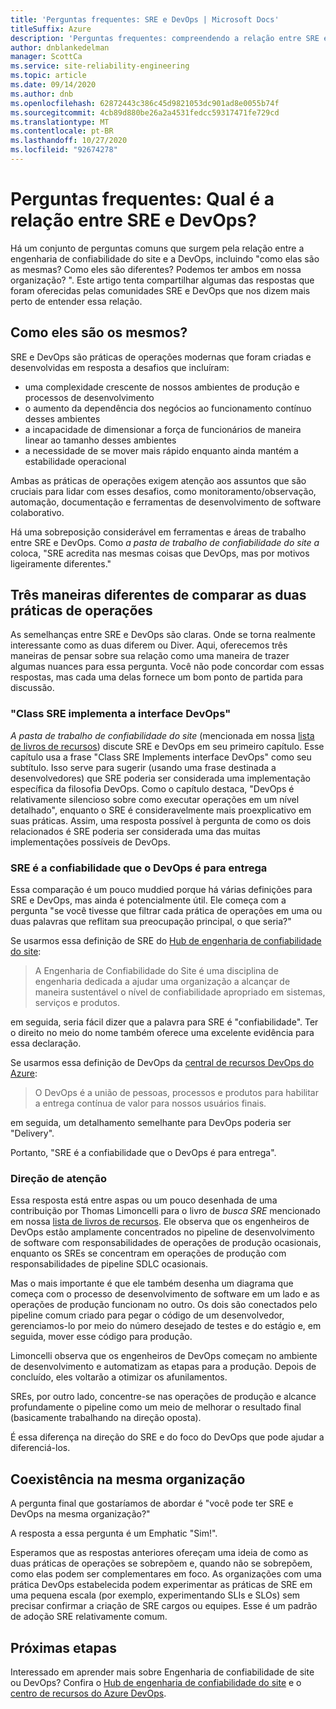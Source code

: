 ```yaml
---
title: 'Perguntas frequentes: SRE e DevOps | Microsoft Docs'
titleSuffix: Azure
description: 'Perguntas frequentes: compreendendo a relação entre SRE e DevOps'
author: dnblankedelman
manager: ScottCa
ms.service: site-reliability-engineering
ms.topic: article
ms.date: 09/14/2020
ms.author: dnb
ms.openlocfilehash: 62872443c386c45d9821053dc901ad8e0055b74f
ms.sourcegitcommit: 4cb89d880be26a2a4531fedcc59317471fe729cd
ms.translationtype: MT
ms.contentlocale: pt-BR
ms.lasthandoff: 10/27/2020
ms.locfileid: "92674278"
---
```

# <a name="frequently-asked-questions-whats-the-relationship-between-sre-and-devops"></a>Perguntas frequentes: Qual é a relação entre SRE e DevOps?

Há um conjunto de perguntas comuns que surgem pela relação entre a engenharia de confiabilidade do site e a DevOps, incluindo "como elas são as mesmas? Como eles são diferentes? Podemos ter ambos em nossa organização? ". Este artigo tenta compartilhar algumas das respostas que foram oferecidas pelas comunidades SRE e DevOps que nos dizem mais perto de entender essa relação.

## <a name="how-are-they-the-same"></a>Como eles são os mesmos?

SRE e DevOps são práticas de operações modernas que foram criadas e desenvolvidas em resposta a desafios que incluíram:

- uma complexidade crescente de nossos ambientes de produção e processos de desenvolvimento
- o aumento da dependência dos negócios ao funcionamento contínuo desses ambientes
- a incapacidade de dimensionar a força de funcionários de maneira linear ao tamanho desses ambientes
- a necessidade de se mover mais rápido enquanto ainda mantém a estabilidade operacional

Ambas as práticas de operações exigem atenção aos assuntos que são cruciais para lidar com esses desafios, como monitoramento/observação, automação, documentação e ferramentas de desenvolvimento de software colaborativo.

Há uma sobreposição considerável em ferramentas e áreas de trabalho entre SRE e DevOps. Como _a pasta de trabalho de confiabilidade do site a_ coloca, "SRE acredita nas mesmas coisas que DevOps, mas por motivos ligeiramente diferentes."

## <a name="three-different-ways-to-compare-the-two-operations-practices"></a>Três maneiras diferentes de comparar as duas práticas de operações

As semelhanças entre SRE e DevOps são claras. Onde se torna realmente interessante como as duas diferem ou Diver. Aqui, oferecemos três maneiras de pensar sobre sua relação como uma maneira de trazer algumas nuances para essa pergunta. Você não pode concordar com essas respostas, mas cada uma delas fornece um bom ponto de partida para discussão.

### <a name="class-sre-implements-interface-devops"></a>"Class SRE implementa a interface DevOps"

_A pasta de trabalho de confiabilidade do site_ (mencionada em nossa [lista de livros de recursos](../resources/books.md)) discute SRE e DevOps em seu primeiro capítulo. Esse capítulo usa a frase "Class SRE Implements interface DevOps" como seu subtítulo. Isso serve para sugerir (usando uma frase destinada a desenvolvedores) que SRE poderia ser considerada uma implementação específica da filosofia DevOps. Como o capítulo destaca, "DevOps é relativamente silencioso sobre como executar operações em um nível detalhado", enquanto o SRE é consideravelmente mais proexplicativo em suas práticas. Assim, uma resposta possível à pergunta de como os dois relacionados é SRE poderia ser considerada uma das muitas implementações possíveis de DevOps.

### <a name="sre-is-to-reliability-as-devops-is-to-delivery"></a>SRE é a confiabilidade que o DevOps é para entrega

Essa comparação é um pouco muddied porque há várias definições para SRE e DevOps, mas ainda é potencialmente útil. Ele começa com a pergunta "se você tivesse que filtrar cada prática de operações em uma ou duas palavras que reflitam sua preocupação principal, o que seria?"

Se usarmos essa definição de SRE do [Hub de engenharia de confiabilidade do site](../index.yml):

> A Engenharia de Confiabilidade do Site é uma disciplina de engenharia dedicada a ajudar uma organização a alcançar de maneira sustentável o nível de confiabilidade apropriado em sistemas, serviços e produtos.

em seguida, seria fácil dizer que a palavra para SRE é "confiabilidade". Ter o direito no meio do nome também oferece uma excelente evidência para essa declaração.

Se usarmos essa definição de DevOps da [central de recursos DevOps do Azure](/azure/devops/learn/):

> O DevOps é a união de pessoas, processos e produtos para habilitar a entrega contínua de valor para nossos usuários finais.

em seguida, um detalhamento semelhante para DevOps poderia ser "Delivery".

Portanto, "SRE é a confiabilidade que o DevOps é para entrega".

### <a name="direction-of-attention"></a>Direção de atenção

Essa resposta está entre aspas ou um pouco desenhada de uma contribuição por Thomas Limoncelli para o livro de _busca SRE_ mencionado em nossa [lista de livros de recursos](../resources/books.md). Ele observa que os engenheiros de DevOps estão amplamente concentrados no pipeline de desenvolvimento de software com responsabilidades de operações de produção ocasionais, enquanto os SREs se concentram em operações de produção com responsabilidades de pipeline SDLC ocasionais.

Mas o mais importante é que ele também desenha um diagrama que começa com o processo de desenvolvimento de software em um lado e as operações de produção funcionam no outro. Os dois são conectados pelo pipeline comum criado para pegar o código de um desenvolvedor, gerenciamos-lo por meio do número desejado de testes e do estágio e, em seguida, mover esse código para produção.

Limoncelli observa que os engenheiros de DevOps começam no ambiente de desenvolvimento e automatizam as etapas para a produção. Depois de concluído, eles voltarão a otimizar os afunilamentos.

SREs, por outro lado, concentre-se nas operações de produção e alcance profundamente o pipeline como um meio de melhorar o resultado final (basicamente trabalhando na direção oposta).

É essa diferença na direção do SRE e do foco do DevOps que pode ajudar a diferenciá-los.

## <a name="coexistence-in-the-same-organization"></a>Coexistência na mesma organização

A pergunta final que gostaríamos de abordar é "você pode ter SRE e DevOps na mesma organização?"

A resposta a essa pergunta é um Emphatic "Sim!".

Esperamos que as respostas anteriores ofereçam uma ideia de como as duas práticas de operações se sobrepõem e, quando não se sobrepõem, como elas podem ser complementares em foco. As organizações com uma prática DevOps estabelecida podem experimentar as práticas de SRE em uma pequena escala (por exemplo, experimentando SLIs e SLOs) sem precisar confirmar a criação de SRE cargos ou equipes. Esse é um padrão de adoção SRE relativamente comum.

## <a name="next-steps"></a>Próximas etapas

Interessado em aprender mais sobre Engenharia de confiabilidade de site ou DevOps? Confira o [Hub de engenharia de confiabilidade do site](../index.yml) e o [centro de recursos do Azure DevOps](/azure/devops/learn/).